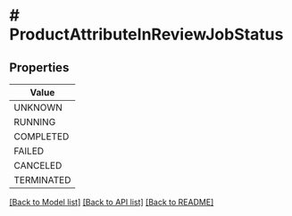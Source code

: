 # # ProductAttributeInReviewJobStatus


## Properties 



| Value |
------------ | 
UNKNOWN|ATTRIBUTE_IN_REVIEW_STATUS_UNKNOWN
RUNNING|ATTRIBUTE_IN_REVIEW_STATUS_RUNNING
COMPLETED|ATTRIBUTE_IN_REVIEW_STATUS_COMPLETED
FAILED|ATTRIBUTE_IN_REVIEW_STATUS_FAILED
CANCELED|ATTRIBUTE_IN_REVIEW_STATUS_CANCELED
TERMINATED|ATTRIBUTE_IN_REVIEW_STATUS_TERMINATED

[[Back to Model list]](../../README.md#models) [[Back to API list]](../../README.md#endpoints) [[Back to README]](../../README.md)

